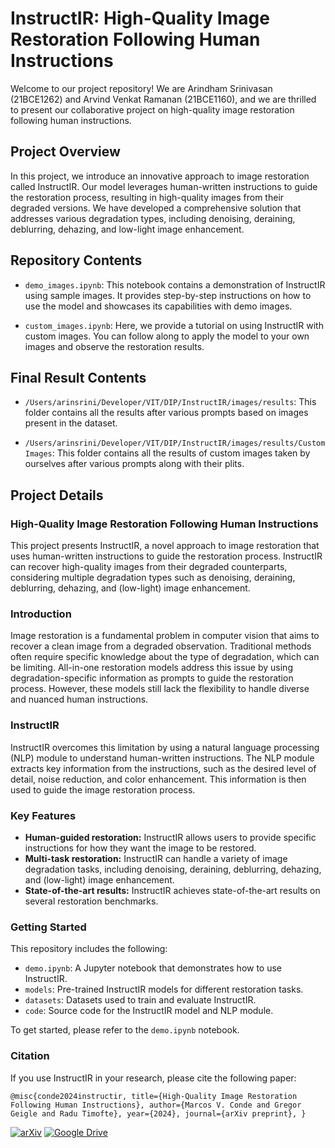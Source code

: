 # InstructIR: High-Quality Image Restoration Following Human Instructions

Welcome to our project repository! We are Arindham Srinivasan (21BCE1262) and Arvind Venkat Ramanan (21BCE1160), and we are thrilled to present our collaborative project on high-quality image restoration following human instructions.

## Project Overview

In this project, we introduce an innovative approach to image restoration called InstructIR. Our model leverages human-written instructions to guide the restoration process, resulting in high-quality images from their degraded versions. We have developed a comprehensive solution that addresses various degradation types, including denoising, deraining, deblurring, dehazing, and low-light image enhancement.

## Repository Contents

- `demo_images.ipynb`: This notebook contains a demonstration of InstructIR using sample images. It provides step-by-step instructions on how to use the model and showcases its capabilities with demo images.
  
- `custom_images.ipynb`: Here, we provide a tutorial on using InstructIR with custom images. You can follow along to apply the model to your own images and observe the restoration results.

## Final Result Contents

- `/Users/arinsrini/Developer/VIT/DIP/InstructIR/images/results`: This folder contains all the results after various prompts based on images present in the dataset.
  
- `/Users/arinsrini/Developer/VIT/DIP/InstructIR/images/results/Custom Images`: This folder contains all the results of custom images taken by ourselves after various prompts along with their plits.

## Project Details

### High-Quality Image Restoration Following Human Instructions

This project presents InstructIR, a novel approach to image restoration that uses human-written instructions to guide the restoration process. InstructIR can recover high-quality images from their degraded counterparts, considering multiple degradation types such as denoising, deraining, deblurring, dehazing, and (low-light) image enhancement.

### Introduction

Image restoration is a fundamental problem in computer vision that aims to recover a clean image from a degraded observation. Traditional methods often require specific knowledge about the type of degradation, which can be limiting. All-in-one restoration models address this issue by using degradation-specific information as prompts to guide the restoration process. However, these models still lack the flexibility to handle diverse and nuanced human instructions.

### InstructIR

InstructIR overcomes this limitation by using a natural language processing (NLP) module to understand human-written instructions. The NLP module extracts key information from the instructions, such as the desired level of detail, noise reduction, and color enhancement. This information is then used to guide the image restoration process.

### Key Features

- **Human-guided restoration:** InstructIR allows users to provide specific instructions for how they want the image to be restored.
- **Multi-task restoration:** InstructIR can handle a variety of image degradation tasks, including denoising, deraining, deblurring, dehazing, and (low-light) image enhancement.
- **State-of-the-art results:** InstructIR achieves state-of-the-art results on several restoration benchmarks.

### Getting Started

This repository includes the following:

- `demo.ipynb`: A Jupyter notebook that demonstrates how to use InstructIR.
- `models`: Pre-trained InstructIR models for different restoration tasks.
- `datasets`: Datasets used to train and evaluate InstructIR.
- `code`: Source code for the InstructIR model and NLP module.

To get started, please refer to the `demo.ipynb` notebook.

### Citation

If you use InstructIR in your research, please cite the following paper:

`@misc{conde2024instructir,
  title={High-Quality Image Restoration Following Human Instructions},
  author={Marcos V. Conde and Gregor Geigle and Radu Timofte},
  year={2024},
  journal={arXiv preprint},
}`

[![arXiv](https://img.shields.io/badge/arXiv-Paper-<COLOR>.svg)](https://arxiv.org/abs/2401.16468)
[![Google Drive](https://img.shields.io/badge/Google%20Drive-4285F4?style=for-the-badge&logo=googledrive&logoColor=white)](https://paperswithcode.com/paper/high-quality-image-restoration-following)
